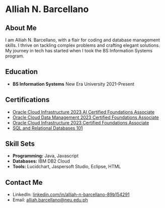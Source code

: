 # Alliah N. Barcellano

## About Me

I am Alliah N. Barcellano, with a flair for coding and database management skills. I thrive on tackling complex problems and crafting elegant solutions. My journey in tech has started when I took the BS Information Systems program.

## Education

- **BS Information Systems**
  New Era University
  2021-Present

## Certifications

- [Oracle Cloud Infrastructure 2023 AI Certified Foundations Associate](#)  
- [Oracle Cloud Data Management 2023 Certified Foundations Associate](#)
- [Oracle Cloud Infrastructure 2023 Certified Foundations Associate](#)
- [SQL and Relational Databases 101](#)

## Skill Sets

- **Programming:** Java, Javascript
- **Databases:** IBM DB2 Cloud
- **Tools:** Lucidchart, Jaspersoft Studio, Eclipse, HTML

## Contact Me

- LinkedIn: [linkedin.com/in/alliah-n-barcellano-89b154291](https://www.linkedin.com/in/alliah-n-barcellano-89b154291)
- Email: alliah.barcellano@neu.edu.ph
